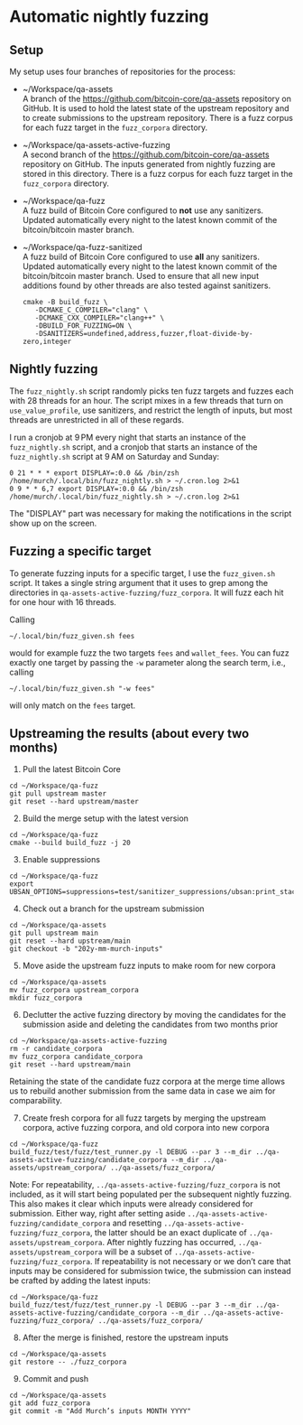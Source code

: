 # Automatic nightly fuzzing

## Setup

My setup uses four branches of repositories for the process:

- ~/Workspace/qa-assets  
    A branch of the https://github.com/bitcoin-core/qa-assets repository on GitHub. It is used to hold the latest state of the upstream repository and to create submissions to the upstream repository. There is a fuzz corpus for each fuzz target in the `fuzz_corpora` directory.
- ~/Workspace/qa-assets-active-fuzzing  
    A second branch of the https://github.com/bitcoin-core/qa-assets repository on GitHub. The inputs generated from nightly fuzzing are stored in this directory. There is a fuzz corpus for each fuzz target in the `fuzz_corpora` directory.
- ~/Workspace/qa-fuzz  
    A fuzz build of Bitcoin Core configured to __not__ use any sanitizers. Updated automatically every night to the latest known commit of the bitcoin/bitcoin master branch.
- ~/Workspace/qa-fuzz-sanitized  
    A fuzz build of Bitcoin Core configured to use __all__ any sanitizers. Updated automatically every night to the latest known commit of the bitcoin/bitcoin master branch. Used to ensure that all new input additions found by other threads are also tested against sanitizers.

    ```
    cmake -B build_fuzz \
       -DCMAKE_C_COMPILER="clang" \
       -DCMAKE_CXX_COMPILER="clang++" \
       -DBUILD_FOR_FUZZING=ON \
       -DSANITIZERS=undefined,address,fuzzer,float-divide-by-zero,integer
    ```

## Nightly fuzzing

The `fuzz_nightly.sh` script randomly picks ten fuzz targets and fuzzes each with 28 threads for an hour. The script mixes in a few threads that turn on `use_value_profile`, use sanitizers, and restrict the length of inputs, but most threads are unrestricted in all of these regards.

I run a cronjob at 9 PM every night that starts an instance of the `fuzz_nightly.sh` script, and a cronjob that starts an instance of the `fuzz_nightly.sh` script at 9 AM on Saturday and Sunday:

```
0 21 * * * export DISPLAY=:0.0 && /bin/zsh /home/murch/.local/bin/fuzz_nightly.sh > ~/.cron.log 2>&1
0 9 * * 6,7 export DISPLAY=:0.0 && /bin/zsh /home/murch/.local/bin/fuzz_nightly.sh > ~/.cron.log 2>&1
```

The "DISPLAY" part was necessary for making the notifications in the script show up on the screen.

## Fuzzing a specific target

To generate fuzzing inputs for a specific target, I use the `fuzz_given.sh` script. It takes a single string argument that it uses to grep among the directories in `qa-assets-active-fuzzing/fuzz_corpora`. It will fuzz each hit for one hour with 16 threads.

Calling

```
~/.local/bin/fuzz_given.sh fees
```

would for example fuzz the two targets `fees` and `wallet_fees`. You can fuzz exactly one target by passing the `-w` parameter along the search term, i.e., calling

```
~/.local/bin/fuzz_given.sh "-w fees"
```

will only match on the `fees` target.

## Upstreaming the results (about every two months)

1. Pull the latest Bitcoin Core
```
cd ~/Workspace/qa-fuzz
git pull upstream master
git reset --hard upstream/master
```

2. Build the merge setup with the latest version
```
cd ~/Workspace/qa-fuzz
cmake --build build_fuzz -j 20
```

3. Enable suppressions
```
cd ~/Workspace/qa-fuzz
export UBSAN_OPTIONS=suppressions=test/sanitizer_suppressions/ubsan:print_stacktrace=1:halt_on_error=1:report_error_type=1
```

4. Check out a branch for the upstream submission
```
cd ~/Workspace/qa-assets
git pull upstream main
git reset --hard upstream/main
git checkout -b "202y-mm-murch-inputs"
```

5. Move aside the upstream fuzz inputs to make room for new corpora
```
cd ~/Workspace/qa-assets
mv fuzz_corpora upstream_corpora
mkdir fuzz_corpora
```

6. Declutter the active fuzzing directory by moving the candidates for the submission aside and deleting the candidates from two months prior
```
cd ~/Workspace/qa-assets-active-fuzzing
rm -r candidate_corpora
mv fuzz_corpora candidate_corpora
git reset --hard upstream/main
```

Retaining the state of the candidate fuzz corpora at the merge time allows us to rebuild another submission from the same data in case we aim for comparability.

7. Create fresh corpora for all fuzz targets by merging the upstream corpora, active fuzzing corpora, and old corpora into new corpora
```
cd ~/Workspace/qa-fuzz
build_fuzz/test/fuzz/test_runner.py -l DEBUG --par 3 --m_dir ../qa-assets-active-fuzzing/candidate_corpora --m_dir ../qa-assets/upstream_corpora/ ../qa-assets/fuzz_corpora/
```

Note: For repeatability, `../qa-assets-active-fuzzing/fuzz_corpora` is not included, as it will start being populated per the subsequent nightly fuzzing. This also makes it clear which inputs were already considered for submission. Either way, right after setting aside `../qa-assets-active-fuzzing/candidate_corpora` and resetting `../qa-assets-active-fuzzing/fuzz_corpora`, the latter should be an exact duplicate of `../qa-assets/upstream_corpora`. After nightly fuzzing has occurred, `../qa-assets/upstream_corpora` will be a subset of `../qa-assets-active-fuzzing/fuzz_corpora`. If repeatability is not necessary or we don’t care that inputs may be considered for submission twice, the submission can instead be crafted by adding the latest inputs:

```
cd ~/Workspace/qa-fuzz
build_fuzz/test/fuzz/test_runner.py -l DEBUG --par 3 --m_dir ../qa-assets-active-fuzzing/candidate_corpora --m_dir ../qa-assets-active-fuzzing/fuzz_corpora/ ../qa-assets/fuzz_corpora/
```

8. After the merge is finished, restore the upstream inputs
```
cd ~/Workspace/qa-assets
git restore -- ./fuzz_corpora
```

9. Commit and push
```
cd ~/Workspace/qa-assets
git add fuzz_corpora
git commit -m "Add Murch’s inputs MONTH YYYY"
```

